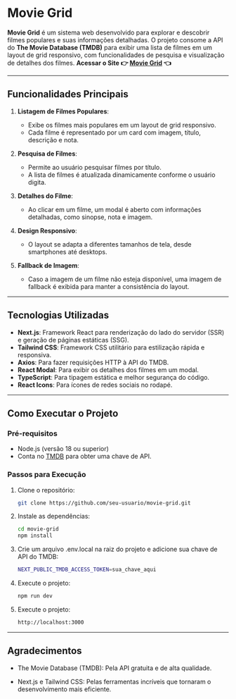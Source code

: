 # Movie Grid

**Movie Grid** é um sistema web desenvolvido para explorar e descobrir filmes populares e suas informações detalhadas. O projeto consome a API do **The Movie Database (TMDB)** para exibir uma lista de filmes em um layout de grid responsivo, com funcionalidades de pesquisa e visualização de detalhes dos filmes.
**Acessar o Site 👉 <a href="https://movie-grid-blue.vercel.app/" target="_blank" rel="noopener noreferrer">Movie Grid</a> 👈**

---

## Funcionalidades Principais

1. **Listagem de Filmes Populares**:
   - Exibe os filmes mais populares em um layout de grid responsivo.
   - Cada filme é representado por um card com imagem, título, descrição e nota.

2. **Pesquisa de Filmes**:
   - Permite ao usuário pesquisar filmes por título.
   - A lista de filmes é atualizada dinamicamente conforme o usuário digita.

3. **Detalhes do Filme**:
   - Ao clicar em um filme, um modal é aberto com informações detalhadas, como sinopse, nota e imagem.

4. **Design Responsivo**:
   - O layout se adapta a diferentes tamanhos de tela, desde smartphones até desktops.

5. **Fallback de Imagem**:
   - Caso a imagem de um filme não esteja disponível, uma imagem de fallback é exibida para manter a consistência do layout.

---

## Tecnologias Utilizadas

- **Next.js**: Framework React para renderização do lado do servidor (SSR) e geração de páginas estáticas (SSG).
- **Tailwind CSS**: Framework CSS utilitário para estilização rápida e responsiva.
- **Axios**: Para fazer requisições HTTP à API do TMDB.
- **React Modal**: Para exibir os detalhes dos filmes em um modal.
- **TypeScript**: Para tipagem estática e melhor segurança do código.
- **React Icons**: Para ícones de redes sociais no rodapé.

---

## Como Executar o Projeto

### Pré-requisitos

- Node.js (versão 18 ou superior)
- Conta no [TMDB](https://www.themoviedb.org/) para obter uma chave de API.

### Passos para Execução

1. Clone o repositório:
   ```bash
   git clone https://github.com/seu-usuario/movie-grid.git

2. Instale as dependências:
   ```bash
   cd movie-grid
   npm install

3. Crie um arquivo .env.local na raiz do projeto e adicione sua chave de API do TMDB:
   ```bash
   NEXT_PUBLIC_TMDB_ACCESS_TOKEN=sua_chave_aqui

4. Execute o projeto:
   ```bash
   npm run dev

5. Execute o projeto:
   ```bash
   http://localhost:3000

---

## Agradecimentos
   - The Movie Database (TMDB): Pela API gratuita e de alta qualidade.

   - Next.js e Tailwind CSS: Pelas ferramentas incríveis que tornaram o desenvolvimento mais eficiente.

